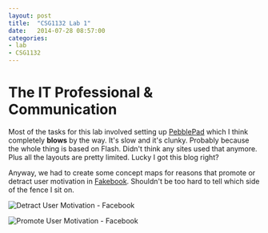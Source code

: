 ```yaml
---
layout: post
title:  "CSG1132 Lab 1"
date:   2014-07-28 08:57:00
categories:
- lab
- CSG1132
---
```


# The IT Professional & Communication

Most of the tasks for this lab involved setting up [PebblePad](http://www.pebblelearning.co.uk/) which I think completely **blows** by the way. It's slow and it's clunky. Probably because the whole thing is based on Flash. Didn't think any sites used that anymore. Plus all the layouts are pretty limited. Lucky I got this blog right?

Anyway, we had to create some concept maps for reasons that promote or detract user motivation in [Fakebook](https://www.facebook.com/). Shouldn't be too hard to tell which side of the fence I sit on.

![Detract User Motivation - Facebook](http://i.imgur.com/zelhdLX.png)

<!--more-->

![Promote User Motivation - Facebook](http://i.imgur.com/9cOG9yG.png)